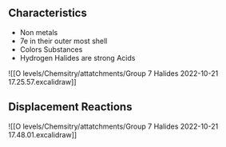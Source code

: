## Characteristics
- Non metals
- 7e in their outer most shell
- Colors Substances
- Hydrogen Halides are strong Acids

![[O levels/Chemsitry/attatchments/Group 7 Halides 2022-10-21 17.25.57.excalidraw]]
## Displacement Reactions
![[O levels/Chemsitry/attatchments/Group 7 Halides 2022-10-21 17.48.01.excalidraw]]
